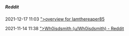 #####  Reddit

2021-12-17 11:03 [&quot;&gt;overview for Iamthereaper85](https://www.reddit.com/user/Iamthereaper85/?utm_source=share&utm_medium=ios_app&utm_name=iossmf)

2021-11-14 11:38 [&quot;&gt;Wh0isdsmith (u/Wh0isdsmith) - Reddit](https://www.reddit.com/user/wh0isdsmith)



